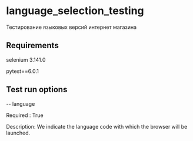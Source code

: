# language_selection_testing
Тестирование языковых версий интернет магазина

## Requirements

selenium 3.141.0

pytest==6.0.1

## Test run options

-- language

Required : True

Description: We indicate the language code with which the browser will be launched.